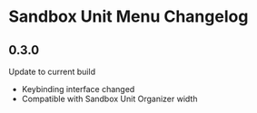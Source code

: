 # Sandbox Unit Menu Changelog

## 0.3.0

Update to current build

- Keybinding interface changed
- Compatible with Sandbox Unit Organizer width
